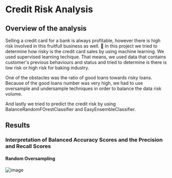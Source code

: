# Credit Risk Analysis
## Overview of the analysis
Selling a credit card for a bank is always profitable, however there is high risk involved in this fruitfull business as well. 🍇
In this project we tried to determine how risky is the credit card sales by using machine learning. We used supervised learning techique. That means, we used data that contains customer's previous behaviours and status and tried to determine is there is low risk or high risk for baking industry.

One of the obstacles was the ratio of good loans towards risky loans. Because of the good loans number was very high, we had to use oversample and undersample techniques in order to balance the data risk volume.

And lastly we tried to predict the credit risk by using BalanceRandomFOrestClassifier and EasyEnsembleClassifier.
## Results
### Interpretation of Balanced Accuracy Scores and the Precision and Recall Scores

#### Random Oversampling

![image](https://user-images.githubusercontent.com/98247252/176347321-085d2cee-73e6-4be8-bd2f-58d56a34b557.png)


####


